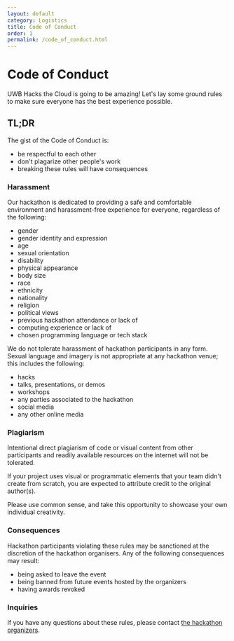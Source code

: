 ```yaml
---
layout: default
category: Logistics
title: Code of Conduct
order: 1
permalink: /code_of_conduct.html
---
```


# Code of Conduct

UWB Hacks the Cloud is going to be amazing! Let's lay some ground rules to make sure everyone has the best experience possible.

## TL;DR

The gist of the Code of Conduct is:

* be respectful to each other
* don't plagarize other people's work
* breaking these rules will have consequences

### Harassment

Our hackathon is dedicated to providing a safe and comfortable environment and harassment-free experience for everyone, regardless of the following:

* gender
* gender identity and expression
* age
* sexual orientation
* disability
* physical appearance
* body size
* race
* ethnicity
* nationality
* religion
* political views
* previous hackathon attendance or lack of
* computing experience or lack of
* chosen programming language or tech stack

We do not tolerate harassment of hackathon participants in any form. Sexual language and imagery is not appropriate at any hackathon venue; this includes the following:

* hacks
* talks, presentations, or demos
* workshops
* any parties associated to the hackathon
* social media
* any other online media

### Plagiarism 

Intentional direct plagiarism of code or visual content from other participants and readily available resources on the internet will not be tolerated.

If your project uses visual or programmatic elements that your team didn't create from scratch, you are expected to attribute credit to the original author(s).

Please use common sense, and take this opportunity to showcase your own individual creativity.

### Consequences

Hackathon participants violating these rules may be sanctioned at the discretion of the hackathon organisers. Any of the following consequences may result:

* being asked to leave the event
* being banned from future events hosted by the organizers
* having awards revoked

### Inquiries

If you have any questions about these rules, please contact [the hackathon organizers](https://uwbacm.com).
